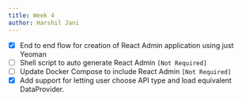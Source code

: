 ```yaml
---
title: Week 4
author: Harshil Jani
---
```

<!--

-->

- [x] End to end flow for creation of React Admin application using just Yeoman
- [ ] Shell script to auto generate React Admin `[Not Required]`
- [ ] Update Docker Compose to include React Admin `[Not Required]`
- [x] Add support for letting user choose API type and load equivalent DataProvider.